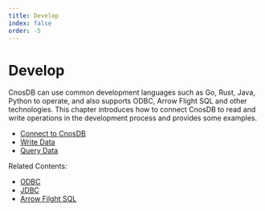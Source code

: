 ```yaml
---
title: Develop
index: false
order: -5
---
```


# Develop

CnosDB can use common development languages such as Go, Rust, Java, Python to operate, and also supports ODBC, Arrow Flight SQL and other technologies. This chapter introduces how to connect CnosDB to read and write operations in the development process and provides some examples.

- [Connect to CnosDB](./api.md)
- [Write Data](./write.md)
- [Query Data](./query.md)

Related Contents:

- [ODBC](../reference/connector/arrow_flight_sql.md#different-client-usage)
- [JDBC](../reference/connector/arrow_flight_sql.md#different-client-usage)
- [Arrow Filght SQL](../reference/connector/arrow_flight_sql)